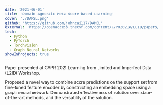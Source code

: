 ```yaml
---
date: '2021-06-01'
title: 'Domain Agnostic Meta Score-based Learning'
cover: './DAMSL.png'
github: 'https://github.com/johncai117/DAMSL'
external: 'https://openaccess.thecvf.com/content/CVPR2021W/LLID/papers/Cai_DAMSL_Domain_Agnostic_Meta_Score-Based_Learning_CVPRW_2021_paper.pdf'
tech:
  - Python
  - PyTorch
  - Torchvision
  - Graph Neural Networks
showInProjects: true
---
```


Paper presented at CVPR 2021 Learning from Limited and Imperfect Data (L2ID) Workshop.

Proposed a novel way to combine score predictions on the support set from fine-tuned feature encoder by constructing an embedding space using a graph neural network. Demonstrated effectiveness of solution over state-of-the-art methods, and the versatility of the solution.

